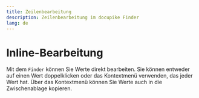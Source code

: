 ```yaml
---
title: Zeilenbearbeitung
description: Zeilenbearbeitung im docupike Finder
lang: de
---
```


# Inline-Bearbeitung

Mit dem `Finder` können Sie Werte direkt bearbeiten. Sie können entweder auf einen Wert doppelklicken oder das Kontextmenü verwenden, das jeder Wert hat. Über das Kontextmenü können Sie Werte auch in die Zwischenablage kopieren.
